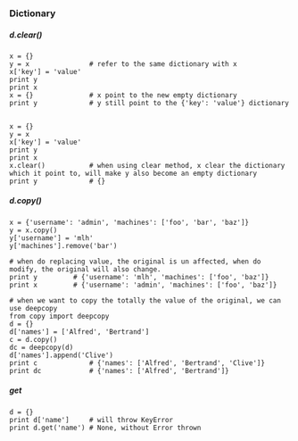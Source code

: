 ### Dictionary 

##### d.clear()
    
    x = {}
    y = x               # refer to the same dictionary with x
    x['key'] = 'value'
    print y             
    print x     
    x = {}              # x point to the new empty dictionary
    print y             # y still point to the {'key': 'value'} dictionary


    x = {}
    y = x
    x['key'] = 'value'
    print y
    print x
    x.clear()           # when using clear method, x clear the dictionary which it point to, will make y also become an empty dictionary
    print y             # {}

##### d.copy()

    x = {'username': 'admin', 'machines': ['foo', 'bar', 'baz']}
    y = x.copy()
    y['username'] = 'mlh'
    y['machines'].remove('bar')

    # when do replacing value, the original is un affected, when do modify, the original will also change.
    print y         # {'username': 'mlh', 'machines': ['foo', 'baz']}
    print x         # {'username': 'admin', 'machines': ['foo', 'baz']}

    # when we want to copy the totally the value of the original, we can use deepcopy
    from copy import deepcopy
    d = {}
    d['names'] = ['Alfred', 'Bertrand']
    c = d.copy()
    dc = deepcopy(d)
    d['names'].append('Clive')
    print c             # {'names': ['Alfred', 'Bertrand', 'Clive']}
    print dc            # {'names': ['Alfred', 'Bertrand']}

##### get
    
    d = {}
    print d['name']     # will throw KeyError
    print d.get('name') # None, without Error thrown
